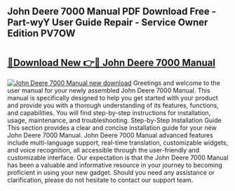 ## John Deere 7000 Manual PDF Download Free - Part-wyY User Guide Repair - Service Owner Edition PV7OW

# <h2><a href="http://bc92365.oget.top/?id=John+Deere+7000+Manual">🔗Download New 👉🔴 John Deere 7000 Manual</a></h2>

[![John Deere 7000 Manual new download](https://i.imgur.com/5g1atiW.png)](http://bc92365.oget.top/?id=John+Deere+7000+Manual)
Greetings and welcome to the user manual for your newly assembled John Deere 7000 Manual. This manual is specifically designed to help you get started with your product and provide you with a thorough understanding of its features, functions, and capabilities. You will find step-by-step instructions for installation, usage, maintenance, and troubleshooting. Step-by-Step Installation Guide This section provides a clear and concise installation guide for your new John Deere 7000 Manual. John Deere 7000 Manual advanced features include multi-language support, real-time translation, customizable widgets, and voice recognition, all accessible through the user-friendly and customizable interface. Our expectation is that the John Deere 7000 Manual has been a valuable and informative resource in your journey to becoming proficient in using your new gadget. Should you need any assistance or clarification, please do not hesitate to contact our support team.
